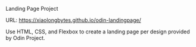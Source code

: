 Landing Page Project

URL: <https://xiaolongbytes.github.io/odin-landingpage/>

Use HTML, CSS, and Flexbox to create a landing page per design provided by Odin Project.
